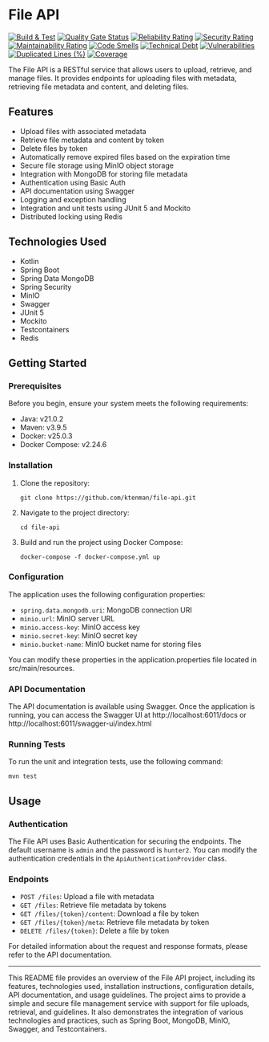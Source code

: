 # File API

[![Build & Test](https://github.com/ktenman/file-api/actions/workflows/ci.yml/badge.svg)](https://github.com/ktenman/file-api/actions/workflows/ci.yml)
[![Quality Gate Status](https://sonarcloud.io/api/project_badges/measure?project=ktenman_file-api&metric=alert_status)](https://sonarcloud.io/summary/overall?id=ktenman_file-api)
[![Reliability Rating](https://sonarcloud.io/api/project_badges/measure?project=ktenman_file-api&metric=reliability_rating)](https://sonarcloud.io/summary/overall?id=ktenman_file-api)
[![Security Rating](https://sonarcloud.io/api/project_badges/measure?project=ktenman_file-api&metric=security_rating)](https://sonarcloud.io/project/security_hotspots?id=ktenman_file-api)
[![Maintainability Rating](https://sonarcloud.io/api/project_badges/measure?project=ktenman_file-api&metric=sqale_rating)](https://sonarcloud.io/project/issues?resolved=false&id=ktenman_file-api)
[![Code Smells](https://sonarcloud.io/api/project_badges/measure?project=ktenman_file-api&metric=code_smells)](https://sonarcloud.io/code?id=ktenman_file-api)
[![Technical Debt](https://sonarcloud.io/api/project_badges/measure?project=ktenman_file-api&metric=sqale_index)](https://sonarcloud.io/summary/overall?id=ktenman_file-api)
[![Vulnerabilities](https://sonarcloud.io/api/project_badges/measure?project=ktenman_file-api&metric=vulnerabilities)](https://sonarcloud.io/code?id=ktenman_file-api)
[![Duplicated Lines (%)](https://sonarcloud.io/api/project_badges/measure?project=ktenman_file-api&metric=duplicated_lines_density)](https://sonarcloud.io/summary/overall?id=ktenman_file-api)
[![Coverage](https://sonarcloud.io/api/project_badges/measure?project=ktenman_file-api&metric=coverage)](https://sonarcloud.io/summary/overall?id=ktenman_file-api)

The File API is a RESTful service that allows users to upload, retrieve, and manage files. It provides endpoints for
uploading files with metadata, retrieving file metadata and content, and deleting files.

## Features

- Upload files with associated metadata
- Retrieve file metadata and content by token
- Delete files by token
- Automatically remove expired files based on the expiration time
- Secure file storage using MinIO object storage
- Integration with MongoDB for storing file metadata
- Authentication using Basic Auth
- API documentation using Swagger
- Logging and exception handling
- Integration and unit tests using JUnit 5 and Mockito
- Distributed locking using Redis

## Technologies Used

- Kotlin
- Spring Boot
- Spring Data MongoDB
- Spring Security
- MinIO
- Swagger
- JUnit 5
- Mockito
- Testcontainers
- Redis

## Getting Started

### Prerequisites

Before you begin, ensure your system meets the following requirements:

* Java: v21.0.2
* Maven: v3.9.5
* Docker: v25.0.3
* Docker Compose: v2.24.6

### Installation

1. Clone the repository:
    ```shell
    git clone https://github.com/ktenman/file-api.git
    ```

2. Navigate to the project directory:
    ```shell
    cd file-api
    ```

3. Build and run the project using Docker Compose:
    ```shell    
    docker-compose -f docker-compose.yml up
    ```

### Configuration

The application uses the following configuration properties:

* `spring.data.mongodb.uri`: MongoDB connection URI
* `minio.url`: MinIO server URL
* `minio.access-key`: MinIO access key
* `minio.secret-key`: MinIO secret key
* `minio.bucket-name`: MinIO bucket name for storing files

You can modify these properties in the application.properties file located in src/main/resources.

### API Documentation

The API documentation is available using Swagger. Once the application is running, you can access the Swagger UI
at http://localhost:6011/docs or http://localhost:6011/swagger-ui/index.html

### Running Tests

To run the unit and integration tests, use the following command:

```shell
mvn test
```

## Usage

### Authentication

The File API uses Basic Authentication for securing the endpoints. The default username is `admin` and the password is
`hunter2`. You can modify the authentication credentials in the `ApiAuthenticationProvider` class.

### Endpoints

* `POST /files`: Upload a file with metadata
* `GET /files`: Retrieve file metadata by tokens
* `GET /files/{token}/content`: Download a file by token
* `GET /files/{token}/meta`: Retrieve file metadata by token
* `DELETE /files/{token}`: Delete a file by token

For detailed information about the request and response formats, please refer to the API documentation.

---
This README file provides an overview of the File API project, including its features, technologies used, installation
instructions, configuration details, API documentation, and usage guidelines. The project aims to provide a simple and
secure file management service with support for file uploads, retrieval, and guidelines. It also demonstrates the
integration of various technologies and practices, such as Spring Boot, MongoDB, MinIO, Swagger, and Testcontainers.
